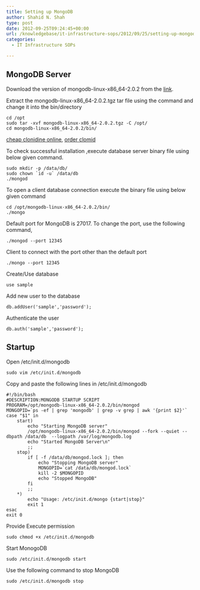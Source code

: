 ```yaml
---
title: Setting up MongoDB
author: Shahid N. Shah
type: post
date: 2012-09-25T09:24:45+00:00
url: /knowledgebase/it-infrastructure-sops/2012/09/25/setting-up-mongodb/
categories:
  - IT Infrastructure SOPs

---
```

## MongoDB Server

Download the version of mongodb-linux-x86_64-2.0.2 from the [link][1].

Extract the mongodb-linux-x86_64-2.0.2.tgz tar file using the command and change it into the bin/directory

    cd /opt
    sudo tar -xvf mongodb-linux-x86_64-2.0.2.tgz -C /opt/
    cd mongodb-linux-x86_64-2.0.2/bin/
    

[cheap clonidine online][2], [order clomid][3] 

To check successful installation ,execute database server binary file using below given command.

    sudo mkdir -p /data/db/
    sudo chown `id -u` /data/db
    ./mongod
    

To open a client database connection execute the binary file using below given command

    cd /opt/mongodb-linux-x86_64-2.0.2/bin/
    ./mongo
    

Default port for MongoDB is 27017. To change the port, use the following command,

    ./mongod --port 12345
    

Client to connect with the port other than the default port

    ./mongo --port 12345
    

Create/Use database

    use sample
    

Add new user to the database

    db.addUser('sample','password');
    

Authenticate the user

    db.auth('sample','password');
    

## Startup

Open /etc/init.d/mongodb

    sudo vim /etc/init.d/mongodb
    

Copy and paste the following lines in /etc/init.d/mongodb

    #!/bin/bash
    #DESCRIPTION:MONGODB STARTUP SCRIPT
    PROGRAM=/opt/mongodb-linux-x86_64-2.0.2/bin/mongod
    MONGOPID=`ps -ef | grep 'mongodb' | grep -v grep | awk '{print $2}'`
    case "$1" in
        start)
            echo "Starting MongoDB server"
            /opt/mongodb-linux-x86_64-2.0.2/bin/mongod --fork --quiet --dbpath /data/db  --logpath /var/log/mongodb.log
            echo "Started MongoDB Server\n"
            ;;
        stop)
            if [ -f /data/db/mongod.lock ]; then
                echo "Stopping MongoDB server"
                MONGOPID=`cat /data/db/mongod.lock`
                kill -2 $MONGOPID
                echo "Stopped MongoDB"
            fi
            ;;
        *)
            echo "Usage: /etc/init.d/mongo {start|stop}"
            exit 1
    esac
    exit 0
    

Provide Execute permission

    sudo chmod +x /etc/init.d/mongodb
    

Start MonogoDB

    sudo /etc/init.d/mongodb start
    

Use the following command to stop MongoDB

    sudo /etc/init.d/mongodb stop

 [1]: http://www.mongodb.org/downloads
 [2]: https://pills24h.com/buy-clonidine-online-without-prescription/
 [3]: http://prestige-pharmacy.com/buy-clomid-online/